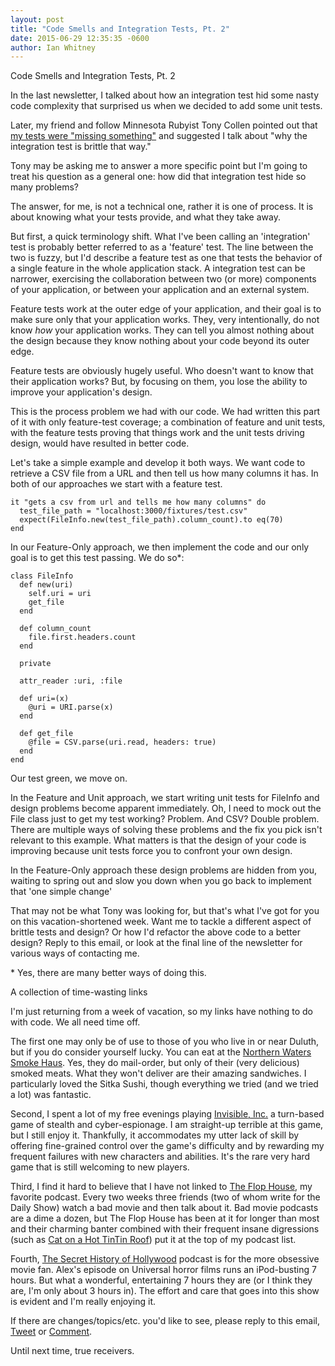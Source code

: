 ```yaml
---
layout: post
title: "Code Smells and Integration Tests, Pt. 2"
date: 2015-06-29 12:35:35 -0600
author: Ian Whitney
---
```


Code Smells and Integration Tests, Pt. 2

In the last newsletter, I talked about how an integration test hid some nasty code complexity that surprised us when we decided to add some unit tests.

Later, my friend and follow Minnesota Rubyist Tony Collen pointed out that [my tests were "missing something"](https://twitter.com/tcollen/status/610815792775475201) and suggested I talk about "why the integration test is brittle that way."

Tony may be asking me to answer a more specific point but I'm going to treat his question as a general one: how did that integration test hide so many problems?

The answer, for me, is not a technical one, rather it is one of process. It is about knowing what your tests provide, and what they take away.

But first, a quick terminology shift. What I've been calling an 'integration' test is probably better referred to as a 'feature' test. The line between the two is fuzzy, but I'd describe a feature test as one that tests the behavior of a single feature in the whole application stack. A integration test can be narrower, exercising the collaboration between two (or more) components of your application, or between your application and an external system.

Feature tests work at the outer edge of your application, and their goal is to make sure only that your application works. They, very intentionally, do not know *how* your application works. They can tell you almost nothing about the design because they know nothing about your code beyond its outer edge.

Feature tests are obviously hugely useful. Who doesn't want to know that their application works? But, by focusing on them, you lose the ability to improve your application's design.

This is the process problem we had with our code. We had written this part of it with only feature-test coverage; a combination of feature and unit tests, with the feature tests proving that things work and the unit tests driving design, would have resulted in better code.

Let's take a simple example and develop it both ways. We want code to retrieve a CSV file from a URL and then tell us how many columns it has. In both of our approaches we start with a feature test.

```
it "gets a csv from url and tells me how many columns" do
  test_file_path = "localhost:3000/fixtures/test.csv"
  expect(FileInfo.new(test_file_path).column_count).to eq(70)
end
```

In our Feature-Only approach, we then implement the code and our only goal is to get this test passing. We do so\*:

```
class FileInfo
  def new(uri)
    self.uri = uri
    get_file
  end

  def column_count
    file.first.headers.count
  end

  private

  attr_reader :uri, :file

  def uri=(x)
    @uri = URI.parse(x)
  end

  def get_file
    @file = CSV.parse(uri.read, headers: true)
  end
end
```

Our test green, we move on.

In the Feature and Unit approach, we start writing unit tests for FileInfo and design problems become apparent immediately. Oh, I need to mock out the File class just to get my test working? Problem. And CSV? Double problem. There are multiple ways of solving these problems and the fix you pick isn't relevant to this example. What matters is that the design of your code is improving because unit tests force you to confront your own design.

In the Feature-Only approach these design problems are hidden from you, waiting to spring out and slow you down when you go back to implement that 'one simple change'

That may not be what Tony was looking for, but that's what I've got for you on this vacation-shortened week. Want me to tackle a different aspect of brittle tests and design? Or how I'd refactor the above code to a better design? Reply to this email, or look at the final line of the newsletter for various ways of contacting me.

\* Yes, there are many better ways of doing this.

A collection of time-wasting links

I'm just returning from a week of vacation, so my links have nothing to do with code. We all need time off.

The first one may only be of use to those of you who live in or near Duluth, but if you do consider yourself lucky. You can eat at the [Northern Waters Smoke Haus](http://www.northernwaterssmokehaus.com). Yes, they do mail-order, but only of their (very delicious) smoked meats. What they won't deliver are their amazing sandwiches. I particularly loved the Sitka Sushi, though everything we tried (and we tried a lot) was fantastic.

Second, I spent a lot of my free evenings playing [Invisible, Inc.](http://www.invisibleincgame.com) a turn-based game of stealth and cyber-espionage. I am straight-up terrible at this game, but I still enjoy it. Thankfully, it accommodates my utter lack of skill by offering fine-grained control over the game's difficulty and by rewarding my frequent failures with new characters and abilities. It's the rare very hard game that is still welcoming to new players.

Third, I find it hard to believe that I have not linked to [The Flop House](http://www.flophousepodcast.com), my favorite podcast. Every two weeks three friends (two of whom write for the Daily Show) watch a bad movie and then talk about it. Bad movie podcasts are a dime a dozen, but The Flop House has been at it for longer than most and their charming banter combined with their frequent insane digressions (such as [Cat on a Hot TinTin Roof](https://www.youtube.com/watch?v=qqxwgRHp07o)) put it at the top of my podcast list.

Fourth, [The Secret History of Hollywood](http://www.attaboyclarence.com/the-secret-history-of-hollywood/) podcast is for the more obsessive movie fan. Alex's episode on Universal horror films runs an iPod-busting 7 hours. But what a wonderful, entertaining 7 hours they are (or I think they are, I'm only about 3 hours in). The effort and care that goes into this show is evident and I'm really enjoying it.

If there are changes/topics/etc. you'd like to see, please reply to this email, [Tweet](https://twitter.com/iwhitney) or [Comment](https://github.com/IanWhitney/newsletter/pull/6).

Until next time, true receivers.
